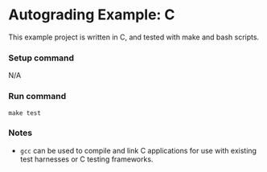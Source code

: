 # Autograding Example: C
This example project is written in C, and tested with make and bash scripts.

### Setup command
N/A

### Run command
`make test`

### Notes
- `gcc` can be used to compile and link C applications for use with existing test harnesses or C testing frameworks.
